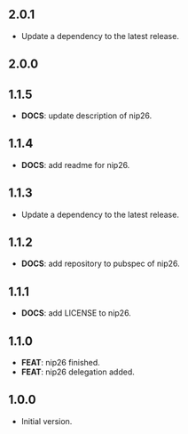 ## 2.0.1

 - Update a dependency to the latest release.

## 2.0.0

## 1.1.5

 - **DOCS**: update description of nip26.

## 1.1.4

 - **DOCS**: add readme for nip26.

## 1.1.3

 - Update a dependency to the latest release.

## 1.1.2

 - **DOCS**: add repository to pubspec of nip26.

## 1.1.1

 - **DOCS**: add LICENSE to nip26.

## 1.1.0

 - **FEAT**: nip26 finished.
 - **FEAT**: nip26 delegation added.

## 1.0.0

- Initial version.
